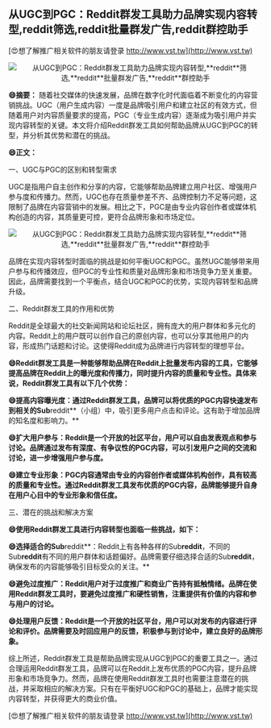 ## **从UGC到PGC：Reddit群发工具助力品牌实现内容转型,**reddit**筛选,**reddit**批量群发广告,**reddit**群控助手**

[😍想了解推广相关软件的朋友请登录 http://www.vst.tw](http://www.vst.tw)

 <center><img src="https://vst.tw/MP4/tuiguang/png/4.png" alt="从UGC到PGC：Reddit群发工具助力品牌实现内容转型,**reddit**筛选,**reddit**批量群发广告,**reddit**群控助手"></center>

**😄摘要：**
随着社交媒体的快速发展，品牌在数字化时代面临着不断变化的内容营销挑战。UGC（用户生成内容）一度是品牌吸引用户和建立社区的有效方式，但随着用户对内容质量要求的提高，PGC（专业生成内容）逐渐成为吸引用户并实现内容转型的关键。本文将介绍Reddit群发工具如何帮助品牌从UGC到PGC的转型，并分析其优势和潜在的挑战。

**😄正文：**

一、UGC与PGC的区别和转型需求

UGC是指用户自主创作和分享的内容，它能够帮助品牌建立用户社区、增强用户参与度和传播力。然而，UGC也存在质量参差不齐、品牌控制力不足等问题，这限制了品牌在内容营销中的发展。相比之下，PGC是由专业内容创作者或媒体机构创造的内容，其质量更可控，更符合品牌形象和市场定位。

 <center><img src="https://vst.tw/MP4/tuiguang/png/3.png" alt="从UGC到PGC：Reddit群发工具助力品牌实现内容转型,**reddit**筛选,**reddit**批量群发广告,**reddit**群控助手"></center>

品牌在实现内容转型时面临的挑战是如何平衡UGC和PGC。虽然UGC能够带来用户参与和传播效应，但PGC的专业性和质量对品牌形象和市场竞争力至关重要。因此，品牌需要找到一个平衡点，结合UGC和PGC的优势，实现内容转型和品牌升级。

二、Reddit群发工具的作用和优势

Reddit是全球最大的社交新闻网站和论坛社区，拥有庞大的用户群体和多元化的内容。Reddit上的用户既可以创作自己的原创内容，也可以分享其他用户的内容，形成热门话题和讨论。这使得Reddit成为品牌进行内容转型的理想平台。

**😄Reddit群发工具是一种能够帮助品牌在Reddit上批量发布内容的工具，它能够提高品牌在Reddit上的曝光度和传播力，同时提升内容的质量和专业性。具体来说，Reddit群发工具有以下几个优势：**

**😄提高内容曝光度：通过Reddit群发工具，品牌可以将优质的PGC内容快速发布到相关的Sub**reddit**（小组）中，吸引更多用户点击和评论。这有助于增加品牌的知名度和影响力。**

**😄扩大用户参与：Reddit是一个开放的社区平台，用户可以自由发表观点和参与讨论。品牌通过发布有深度、有争议性的PGC内容，可以引发用户之间的交流和讨论，进一步增强用户参与度。**

**😄建立专业形象：PGC内容通常由专业的内容创作者或媒体机构创作，具有较高的质量和专业性。通过Reddit群发工具发布优质的PGC内容，品牌能够提升自身在用户心目中的专业形象和信任度。**

三、潜在的挑战和解决方案

**😄使用Reddit群发工具进行内容转型也面临一些挑战，如下：**

**😄选择适合的Sub**reddit**：Reddit上有各种各样的Sub**reddit**，不同的Sub**reddit**有不同的用户群体和话题偏好。品牌需要仔细选择合适的Sub**reddit**，确保发布的内容能够吸引目标受众的关注。**

**😄避免过度推广：Reddit用户对于过度推广和商业广告持有抵触情绪。品牌在使用Reddit群发工具时，要避免过度推广和硬性销售，注重提供有价值的内容和参与用户的讨论。**

**😄处理用户反馈：Reddit是一个开放的社区平台，用户可以对发布的内容进行评论和评价。品牌需要及时回应用户的反馈，积极参与到讨论中，建立良好的品牌形象。**

综上所述，Reddit群发工具是帮助品牌实现从UGC到PGC的重要工具之一。通过合理运用Reddit群发工具，品牌可以在Reddit上发布优质的PGC内容，提升品牌形象和市场竞争力。然而，品牌在使用Reddit群发工具时也需要注意潜在的挑战，并采取相应的解决方案。只有在平衡好UGC和PGC的基础上，品牌才能实现内容转型，并获得更大的商业价值。

[😍想了解推广相关软件的朋友请登录 http://www.vst.tw](http://www.vst.tw)




